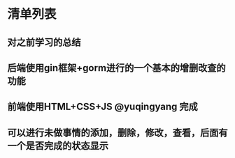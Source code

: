 # 清单列表

## 对之前学习的总结

## 后端使用gin框架+gorm进行的一个基本的增删改查的功能
## 前端使用HTML+CSS+JS  @yuqingyang 完成

## 可以进行未做事情的添加，删除，修改，查看，后面有一个是否完成的状态显示